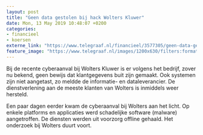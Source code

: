 ```yaml
---
layout: post
title: "Geen data gestolen bij hack Wolters Kluwer"
date: Mon, 13 May 2019 10:48:07 +0200
categories: 
- financieel 
- koersen 
externe_link: "https://www.telegraaf.nl/financieel/3577305/geen-data-gestolen-bij-hack-wolters-kluwer"
feature_image: "https://www.telegraaf.nl/images/1200x630/filters:format(jpeg):quality(80)/cdn-kiosk-api.telegraaf.nl/d737e1ee-755b-11e9-b1c7-02d2fb1aa1d7.jpg"
---
```


<p class="intro">Bij de recente cyberaanval bij Wolters Kluwer is er volgens het bedrijf, zover nu bekend, geen bewijs dat klantgegevens buit zijn gemaakt. Ook systemen zijn niet aangetast, zo meldde de informatie- en dataleverancier. De dienstverlening aan de meeste klanten van Wolters is inmiddels weer hersteld.</p> <p>Een paar dagen eerder kwam de cyberaanval bij Wolters aan het licht. Op enkele platforms en applicaties werd schadelijke software (malware) aangetroffen. De diensten werden uit voorzorg offline gehaald. Het onderzoek bij Wolters duurt voort.</p>
